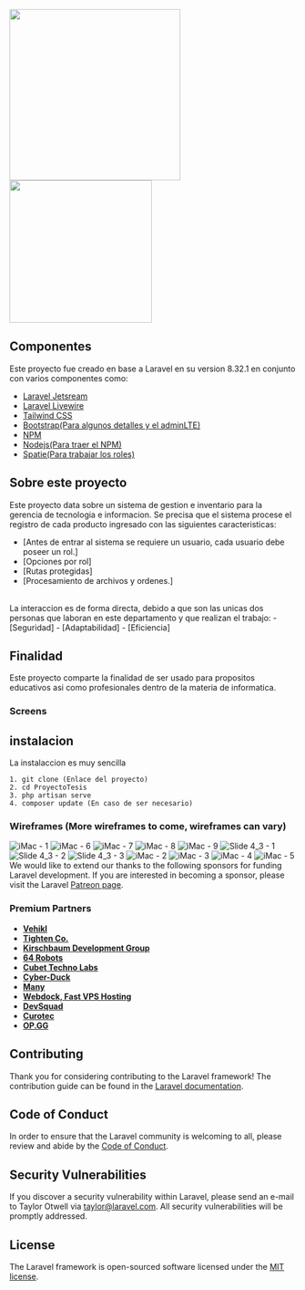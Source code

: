 <p><a href="https://laravel.com" target="_blank"><img src="https://raw.githubusercontent.com/laravel/art/master/logo-lockup/5%20SVG/2%20CMYK/1%20Full%20Color/laravel-logolockup-cmyk-red.svg" width="300"></a>
<a href="jetstream.laravel.com/" target="_blank"><img src="https://images-wixmp-ed30a86b8c4ca887773594c2.wixmp.com/f/56d8c5c6-c054-4775-bfd1-624822a173aa/defpnx4-adee9ada-bec3-4ef8-be7b-9c27313878c8.png/v1/fill/w_1280,h_640,strp/jetstream_by_korg5_defpnx4-fullview.png?token=eyJ0eXAiOiJKV1QiLCJhbGciOiJIUzI1NiJ9.eyJzdWIiOiJ1cm46YXBwOiIsImlzcyI6InVybjphcHA6Iiwib2JqIjpbW3sicGF0aCI6IlwvZlwvNTZkOGM1YzYtYzA1NC00Nzc1LWJmZDEtNjI0ODIyYTE3M2FhXC9kZWZwbng0LWFkZWU5YWRhLWJlYzMtNGVmOC1iZTdiLTljMjczMTM4NzhjOC5wbmciLCJoZWlnaHQiOiI8PTY0MCIsIndpZHRoIjoiPD0xMjgwIn1dXSwiYXVkIjpbInVybjpzZXJ2aWNlOmltYWdlLndhdGVybWFyayJdLCJ3bWsiOnsicGF0aCI6Ilwvd21cLzU2ZDhjNWM2LWMwNTQtNDc3NS1iZmQxLTYyNDgyMmExNzNhYVwva29yZzUtNC5wbmciLCJvcGFjaXR5Ijo5NSwicHJvcG9ydGlvbnMiOjAuNDUsImdyYXZpdHkiOiJjZW50ZXIifX0.QNfHFzy5tVJCEi7QcZpyu6iYa2E-wXYI7ycLrCGFdLs" width="250"></a></p>

## Componentes

Este proyecto fue creado en base a Laravel en su version 8.32.1 en conjunto con varios componentes como:
- [Laravel Jetsream](https://jetstream.laravel.com/2.x/installation.html)
- [Laravel Livewire](https://laravel-livewire.com/docs/2.x/quickstart)
- [Tailwind CSS](https://tailwindcss.com/docs/installation)
- [Bootstrap(Para algunos detalles y el adminLTE)](https://getbootstrap.com/docs/5.0/getting-started/introduction/)
- [NPM](https://www.npmjs.com/)
- [Nodejs(Para traer el NPM)](https://nodejs.org/en/)
- [Spatie(Para trabajar los roles)](https://spatie.be/docs/laravel-permission/v3/introduction)

## Sobre este proyecto

Este proyecto data sobre un sistema de gestion e inventario para la gerencia de tecnologia e informacion.
Se precisa que el sistema procese el registro de cada producto ingresado con las siguientes caracteristicas:
- [Antes de entrar al sistema se requiere un usuario, cada usuario debe poseer un rol.]
- [Opciones por rol]
- [Rutas protegidas]
- [Procesamiento de archivos y ordenes.]
<br>
La interaccion es de forma directa, debido a que son las unicas dos personas que laboran en este departamento y que realizan el trabajo:
- [Seguridad]
- [Adaptabilidad]
- [Eficiencia]

## Finalidad

 Este proyecto comparte la finalidad de ser usado para propositos educativos asi como profesionales dentro de la materia de informatica.

### Screens


## instalacion
La instalaccion es muy sencilla
```
1. git clone (Enlace del proyecto)
2. cd ProyectoTesis
3. php artisan serve
4. composer update (En caso de ser necesario)
```

### Wireframes (More wireframes to come, wireframes can vary)

![iMac - 1](https://user-images.githubusercontent.com/43525693/111818181-47cce300-88b5-11eb-88b7-de0f8f4249d4.png)
![iMac - 6](https://user-images.githubusercontent.com/43525693/111818218-51564b00-88b5-11eb-80f0-9259256abf98.png)
![iMac - 7](https://user-images.githubusercontent.com/43525693/111818226-52877800-88b5-11eb-9c62-f6b35961a6e4.png)
![iMac - 8](https://user-images.githubusercontent.com/43525693/111818227-52877800-88b5-11eb-80d1-a37b0d9ee888.png)
![iMac - 9](https://user-images.githubusercontent.com/43525693/111818233-53b8a500-88b5-11eb-8f27-404a89d0ff58.png)
![Slide 4_3 - 1](https://user-images.githubusercontent.com/43525693/111818235-54513b80-88b5-11eb-9726-3527aef7a662.png)
![Slide 4_3 - 2](https://user-images.githubusercontent.com/43525693/111818239-54e9d200-88b5-11eb-8765-1250098918f5.png)
![Slide 4_3 - 3](https://user-images.githubusercontent.com/43525693/111818240-54e9d200-88b5-11eb-93bf-e3cb07b6fa3c.png)
![iMac - 2](https://user-images.githubusercontent.com/43525693/111818205-4e5b5a80-88b5-11eb-96a5-69cb32f6b13f.png)
![iMac - 3](https://user-images.githubusercontent.com/43525693/111818210-4f8c8780-88b5-11eb-9dc8-11fb96f98636.png)
![iMac - 4](https://user-images.githubusercontent.com/43525693/111818213-50251e00-88b5-11eb-8e32-a1e708b7ed39.png)
![iMac - 5](https://user-images.githubusercontent.com/43525693/111818215-50bdb480-88b5-11eb-9b87-75fb3ab5154d.png)
We would like to extend our thanks to the following sponsors for funding Laravel development. If you are interested in becoming a sponsor, please visit the Laravel [Patreon page](https://patreon.com/taylorotwell).

### Premium Partners

- **[Vehikl](https://vehikl.com/)**
- **[Tighten Co.](https://tighten.co)**
- **[Kirschbaum Development Group](https://kirschbaumdevelopment.com)**
- **[64 Robots](https://64robots.com)**
- **[Cubet Techno Labs](https://cubettech.com)**
- **[Cyber-Duck](https://cyber-duck.co.uk)**
- **[Many](https://www.many.co.uk)**
- **[Webdock, Fast VPS Hosting](https://www.webdock.io/en)**
- **[DevSquad](https://devsquad.com)**
- **[Curotec](https://www.curotec.com/services/technologies/laravel/)**
- **[OP.GG](https://op.gg)**

## Contributing

Thank you for considering contributing to the Laravel framework! The contribution guide can be found in the [Laravel documentation](https://laravel.com/docs/contributions).

## Code of Conduct

In order to ensure that the Laravel community is welcoming to all, please review and abide by the [Code of Conduct](https://laravel.com/docs/contributions#code-of-conduct).

## Security Vulnerabilities

If you discover a security vulnerability within Laravel, please send an e-mail to Taylor Otwell via [taylor@laravel.com](mailto:taylor@laravel.com). All security vulnerabilities will be promptly addressed.

## License

The Laravel framework is open-sourced software licensed under the [MIT license](https://opensource.org/licenses/MIT).
